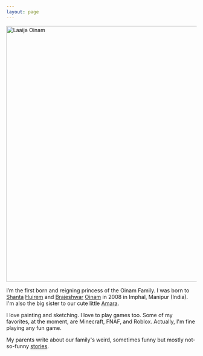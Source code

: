 ```yaml
---
layout: page
---
```


<img class="large" width="1200" height="675" src="https://cdn.oinam.com/img/oinam/laaija-year-0-2008.webp" alt="Laaija Oinam" loading="lazy">

I’m the first born and reigning princess of the Oinam Family. I was born to [Shanta](https://oinam.mom) [Huirem](https://huirem.com) and [Brajeshwar](https://brajeshwar.com) [Oinam](https://oinam.com) in 2008 in Imphal, Manipur (India). I'm also the big sister to our cute little [Amara](https://amara.oinam.com/).

I love painting and sketching. I love to play games too. Some of my favorites, at the moment, are Minecraft, FNAF, and Roblox. Actually, I'm fine playing any fun game.

My parents write about our family's weird, sometimes funny but mostly not-so-funny [stories](https://stories.oinam.com).